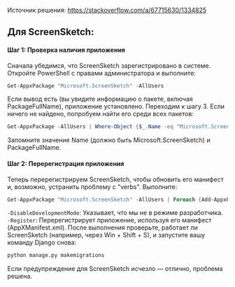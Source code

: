 Источник решения:
https://stackoverflow.com/a/67715630/1334825

Для ScreenSketch:
------------


#### Шаг 1: Проверка наличия приложения

Сначала убедимся, что ScreenSketch зарегистрировано в системе. Откройте PowerShell с правами администратора и выполните:

```powershell
Get-AppxPackage "Microsoft.ScreenSketch" -AllUsers
```


Если вывод есть (вы увидите информацию о пакете, включая PackageFullName), приложение установлено. Переходим к шагу 3.
Если ничего не найдено, попробуем найти его среди всех пакетов:

```powershell
Get-AppxPackage -AllUsers | Where-Object {$_.Name -eq "Microsoft.ScreenSketch"}
```

Запомните значение Name (должно быть Microsoft.ScreenSketch) и PackageFullName.


#### Шаг 2: Перерегистрация приложения


Теперь перерегистрируем ScreenSketch, чтобы обновить его манифест и, возможно, устранить проблему с "verbs". Выполните:

```powershell
Get-AppxPackage "Microsoft.ScreenSketch" -AllUsers | Foreach {Add-AppxPackage -DisableDevelopmentMode -Register "$($_.InstallLocation)\AppXManifest.xml"}
```

`-DisableDevelopmentMode`: Указывает, что мы не в режиме разработчика.
`-Register`: Перерегистрирует приложение, используя его манифест (AppXManifest.xml).
После выполнения проверьте, работает ли ScreenSketch (например, через Win + Shift + S), и запустите вашу команду Django снова:

```bash
python manage.py makemigrations
```

Если предупреждение для ScreenSketch исчезло — отлично, проблема решена.
